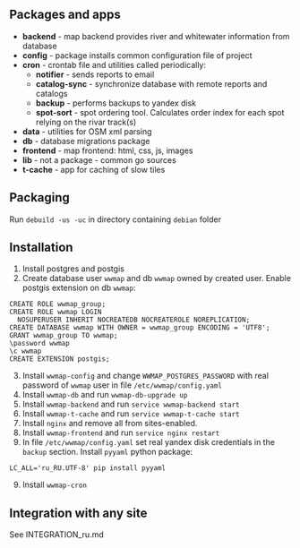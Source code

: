 ## Packages and apps

* **backend** - map backend provides river and whitewater information from database
* **config** - package installs common configuration file of project
* **cron** - crontab file and utilities called periodically:
    * **notifier** - sends reports to email
    * **catalog-sync** - synchronize database with remote reports and catalogs
    * **backup** - performs backups to yandex disk
    * **spot-sort** - spot ordering tool. Calculates order index for each spot relying on the rivar track(s)
* **data** - utilities for OSM xml parsing
* **db** - database migrations package
* **frontend** - map frontend: html, css, js, images
* **lib** - not a package - common go sources
* **t-cache** - app for caching of slow tiles

## Packaging

Run ``debuild -us -uc`` in directory containing ``debian`` folder

## Installation
1. Install postgres and postgis
2. Create database user ``wwmap`` and db ``wwmap`` owned by created user. Enable postgis extension on db ``wwmap``:
```
CREATE ROLE wwmap_group;
CREATE ROLE wwmap LOGIN
  NOSUPERUSER INHERIT NOCREATEDB NOCREATEROLE NOREPLICATION;
CREATE DATABASE wwmap WITH OWNER = wwmap_group ENCODING = 'UTF8';
GRANT wwmap_group TO wwmap;
\password wwmap
\c wwmap
CREATE EXTENSION postgis;
```
3. Install ``wwmap-config`` and change ``WWMAP_POSTGRES_PASSWORD`` with real password of ``wwmap`` user in file ``/etc/wwmap/config.yaml``
4. Install ``wwmap-db`` and run ``wwmap-db-upgrade up``
5. Install ``wwmap-backend`` and run ``service wwmap-backend start``
5. Install ``wwmap-t-cache`` and run ``service wwmap-t-cache start``
6. Install ``nginx`` and remove all from sites-enabled.
7. Install ``wwmap-frontend`` and run ``service nginx restart``
8. In file ``/etc/wwmap/config.yaml`` set real yandex disk credentials in the ``backup`` section. Install ``pyyaml`` python package:
```
LC_ALL='ru_RU.UTF-8' pip install pyyaml
```
9. Install ``wwmap-cron``

## Integration with any site
See INTEGRATION_ru.md